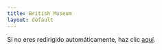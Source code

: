 ```yaml
---
title: British Museum
layout: default
---
```

<!DOCTYPE html>
<html>
<head>
  <meta http-equiv="refresh" content="0; url="https://www.britishmuseum.org/">
</head>
<body>
  Si no eres redirigido automáticamente, haz clic <a href="https://ejemplo.com">aquí</a>.
</body>
</html>
